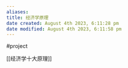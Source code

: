 ```yaml
---
aliases: 
title: 经济学原理
date created: August 4th 2023, 6:11:28 pm
date modified: August 4th 2023, 6:11:58 pm
---
```

#project 

[[经济学十大原理]]